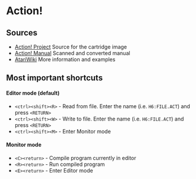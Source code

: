 # Action!

## Sources

* [Action! Project](http://atari-action.sourceforge.net) Source for the cartridge image
* [Action! Manual](http://www.noniandjim.com/Jim/atari/Action_Compiler.html) Scanned and converted manual
* [AtariWiki](https://atariwiki.org/wiki/Wiki.jsp?page=Action) More information and examples

## Most important shortcuts

#### Editor mode (default)

* `<ctrl><shift><R>` - Read from file. Enter the name (i.e. `H6:FILE.ACT`) and press `<RETURN>`
* `<ctrl><shift><W>` - Write to file. Enter the name (i.e. `H6:FILE.ACT`) and press `<RETURN>`
* `<ctrl><shift><M>` - Enter Monitor mode

#### Monitor mode

* `<C><return>` - Compile program currently in editor
* `<R><return>` - Run compiled program
* `<E><return>` - Enter Editor mode